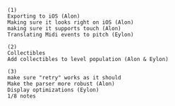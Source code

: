 	(1)
	Exporting to iOS (Alon)
	Making sure it looks right on iOS (Alon)
	making sure it supports touch (Alon)
	Translating Midi events to pitch (Eylon)

	(2)
	Collectibles
	Add collectibles to level population (Alon & Eylon)
	
	(3)
	make sure "retry" works as it should
	Make the parser more robust (Alon)
	Display optimizations (Eylon)
	1/8 notes
